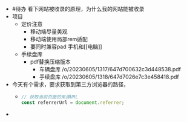 - #待办 看下网站被收录的原理，为什么我的网站能被收录
- 项目
	- 定价注意
		- 移动端尽量美观
		- 移动端使用局部rem适配
		- 要同时兼容pad 手机和[[电脑]]
	- 手续盘库
		- pdf替换压缩版本
			- 车辆盘库 /o/20230605/1317/647d700632c3d448538.pdf
			- 手续盘库 /o/20230605/1318/647d7026e7c3e458418.pdf
- 今天有个需求，要求获取到第三方浏览器的路径，
	- ```js
	  // 获取当前页面的来源URL
	  const referrerUrl = document.referrer;
	  ```
-